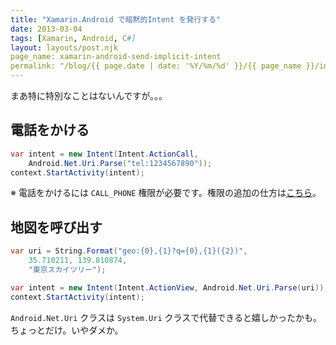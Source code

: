 ```yaml
---
title: "Xamarin.Android で暗黙的Intent を発行する"
date: 2013-03-04
tags: [Xamarin, Android, C#]
layout: layouts/post.njk
page_name: xamarin-android-send-implicit-intent
permalink: "/blog/{{ page.date | date: '%Y/%m/%d' }}/{{ page_name }}/index.html"
---
```

まあ特に特別なことはないんですが。。。

<!-- more -->

## 電話をかける

```csharp
var intent = new Intent(Intent.ActionCall, 
    Android.Net.Uri.Parse("tel:1234567890"));
context.StartActivity(intent);
```
※ 電話をかけるには ``CALL_PHONE`` 権限が必要です。権限の追加の仕方は[こちら](http://amay077.github.com/blog/2013/03/02/xamarin-android-permission/)。

## 地図を呼び出す

```csharp
var uri = String.Format("geo:{0},{1}?q={0},{1}({2})", 
    35.710211, 139.810874,
    "東京スカイツリー");

var intent = new Intent(Intent.ActionView, Android.Net.Uri.Parse(uri));
context.StartActivity(intent);
```

``Android.Net.Uri`` クラスは ``System.Uri`` クラスで代替できると嬉しかったかも。ちょっとだけ。いやダメか。